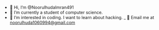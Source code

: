 - 👋 Hi, I’m @NoorulhudaImran491
- 🌱 I’m currently a student of computer science. 
- 💞️ I’m interested in coding. I want to learn          about hacking. 
_ 📧 Email me at noorulhuda1060994@gmail.com 


<!---
NoorulhudaImran491/NoorulhudaImran491 is a ✨ special ✨ repository because its `README.md` (this file) appears on your GitHub profile.
You can click the Preview link to take a look at your changes.
--->
